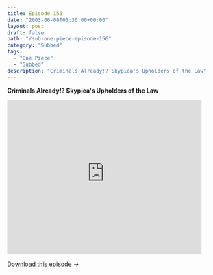 ```yaml
---
title: Episode 156
date: "2003-06-08T05:30:00+00:00"
layout: post
draft: false
path: "/sub-one-piece-episode-156"
category: "Subbed"
tags:
  - "One Piece"
  - "Subbed"
description: "Criminals Already!? Skypiea's Upholders of the Law"
---
```


**Criminals Already!? Skypiea's Upholders of the Law**

<iframe width="640" height="360" src="https://www.rapidvideo.com/e/FXQE9J4T0J" frameborder="0" marginwidth=0 marginheight=0 scrolling=no allowfullscreen style="max-width:90%;"></iframe>

<a href="http://ouo.io/qs/eCodkFEQ?s=https://www.rapidvideo.com/d/FXQE9J4T0J" class="styled_a">Download this episode →</a>

